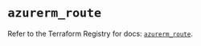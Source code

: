 # `azurerm_route`

Refer to the Terraform Registry for docs: [`azurerm_route`](https://registry.terraform.io/providers/hashicorp/azurerm/3.116.0/docs/resources/route).
